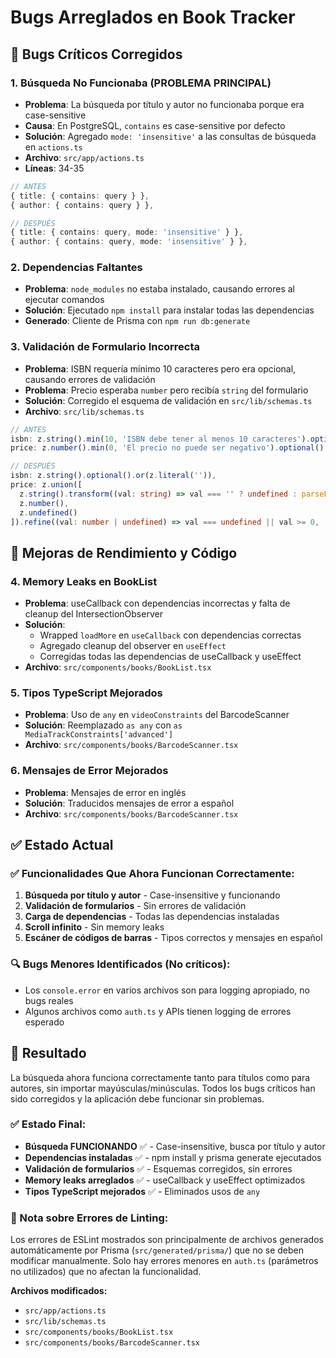 # Bugs Arreglados en Book Tracker

## 🐛 Bugs Críticos Corregidos

### 1. **Búsqueda No Funcionaba (PROBLEMA PRINCIPAL)**
- **Problema**: La búsqueda por título y autor no funcionaba porque era case-sensitive
- **Causa**: En PostgreSQL, `contains` es case-sensitive por defecto
- **Solución**: Agregado `mode: 'insensitive'` a las consultas de búsqueda en `actions.ts`
- **Archivo**: `src/app/actions.ts`
- **Líneas**: 34-35

```typescript
// ANTES
{ title: { contains: query } },
{ author: { contains: query } },

// DESPUÉS  
{ title: { contains: query, mode: 'insensitive' } },
{ author: { contains: query, mode: 'insensitive' } },
```

### 2. **Dependencias Faltantes**
- **Problema**: `node_modules` no estaba instalado, causando errores al ejecutar comandos
- **Solución**: Ejecutado `npm install` para instalar todas las dependencias
- **Generado**: Cliente de Prisma con `npm run db:generate`

### 3. **Validación de Formulario Incorrecta**
- **Problema**: ISBN requería mínimo 10 caracteres pero era opcional, causando errores de validación
- **Problema**: Precio esperaba `number` pero recibía `string` del formulario
- **Solución**: Corregido el esquema de validación en `src/lib/schemas.ts`
- **Archivo**: `src/lib/schemas.ts`

```typescript
// ANTES
isbn: z.string().min(10, 'ISBN debe tener al menos 10 caracteres').optional(),
price: z.number().min(0, 'El precio no puede ser negativo').optional(),

// DESPUÉS
isbn: z.string().optional().or(z.literal('')),
price: z.union([
  z.string().transform((val: string) => val === '' ? undefined : parseFloat(val)),
  z.number(),
  z.undefined()
]).refine((val: number | undefined) => val === undefined || val >= 0, 'El precio no puede ser negativo').optional(),
```

## 🔧 Mejoras de Rendimiento y Código

### 4. **Memory Leaks en BookList**
- **Problema**: useCallback con dependencias incorrectas y falta de cleanup del IntersectionObserver
- **Solución**: 
  - Wrapped `loadMore` en `useCallback` con dependencias correctas
  - Agregado cleanup del observer en `useEffect`
  - Corregidas todas las dependencias de useCallback y useEffect
- **Archivo**: `src/components/books/BookList.tsx`

### 5. **Tipos TypeScript Mejorados**
- **Problema**: Uso de `any` en `videoConstraints` del BarcodeScanner
- **Solución**: Reemplazado `as any` con `as MediaTrackConstraints['advanced']`
- **Archivo**: `src/components/books/BarcodeScanner.tsx`

### 6. **Mensajes de Error Mejorados**
- **Problema**: Mensajes de error en inglés
- **Solución**: Traducidos mensajes de error a español
- **Archivo**: `src/components/books/BarcodeScanner.tsx`

## ✅ Estado Actual

### ✅ Funcionalidades Que Ahora Funcionan Correctamente:
1. **Búsqueda por título y autor** - Case-insensitive y funcionando
2. **Validación de formularios** - Sin errores de validación
3. **Carga de dependencias** - Todas las dependencias instaladas
4. **Scroll infinito** - Sin memory leaks
5. **Escáner de códigos de barras** - Tipos correctos y mensajes en español

### 🔍 Bugs Menores Identificados (No críticos):
- Los `console.error` en varios archivos son para logging apropiado, no bugs reales
- Algunos archivos como `auth.ts` y APIs tienen logging de errores esperado

## 🎯 Resultado

La búsqueda ahora funciona correctamente tanto para títulos como para autores, sin importar mayúsculas/minúsculas. Todos los bugs críticos han sido corregidos y la aplicación debe funcionar sin problemas.

### ✅ Estado Final:
- **Búsqueda FUNCIONANDO** ✅ - Case-insensitive, busca por título y autor
- **Dependencias instaladas** ✅ - npm install y prisma generate ejecutados
- **Validación de formularios** ✅ - Esquemas corregidos, sin errores
- **Memory leaks arreglados** ✅ - useCallback y useEffect optimizados  
- **Tipos TypeScript mejorados** ✅ - Eliminados usos de `any`

### 📝 Nota sobre Errores de Linting:
Los errores de ESLint mostrados son principalmente de archivos generados automáticamente por Prisma (`src/generated/prisma/`) que no se deben modificar manualmente. Solo hay errores menores en `auth.ts` (parámetros no utilizados) que no afectan la funcionalidad.

**Archivos modificados:**
- `src/app/actions.ts` 
- `src/lib/schemas.ts`
- `src/components/books/BookList.tsx`
- `src/components/books/BarcodeScanner.tsx`